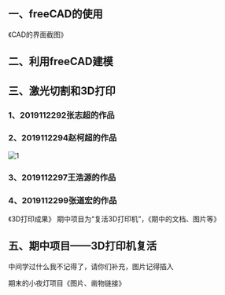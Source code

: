 ## 一、freeCAD的使用
《CAD的界面截图》
## 二、利用freeCAD建模
## 三、激光切割和3D打印
### 1、2019112292张志超的作品
### 2、2019112294赵柯超的作品
![1]()
### 3、2019112297王浩源的作品
### 4、2019112299张道宏的作品
《3D打印成果》
期中项目为“复活3D打印机”，《期中的文档、图片等》
## 五、期中项目——3D打印机复活
中间学过什么我不记得了，请你们补充，图片记得插入


期末的小夜灯项目《图片、凿物链接》

